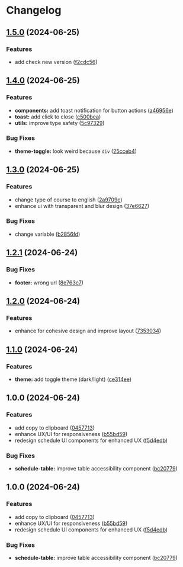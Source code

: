 # Changelog

## [1.5.0](https://github.com/PunGrumpy/kmitl-wizard/compare/v1.4.0...v1.5.0) (2024-06-25)


### Features

* add check new version ([f2cdc56](https://github.com/PunGrumpy/kmitl-wizard/commit/f2cdc56e50093c5e6ce8f2654a797c1f9b4645cd))

## [1.4.0](https://github.com/PunGrumpy/kmitl-wizard/compare/v1.3.0...v1.4.0) (2024-06-25)


### Features

* **components:** add toast notification for button actions ([a46956e](https://github.com/PunGrumpy/kmitl-wizard/commit/a46956e43431769aa0ec166ceab4647cdf91f15b))
* **toast:** add click to close ([c500bea](https://github.com/PunGrumpy/kmitl-wizard/commit/c500bea9e6c6334ffc8cbb037d6216e6d59cd0f6))
* **utils:** improve type safety ([5c97329](https://github.com/PunGrumpy/kmitl-wizard/commit/5c97329e2ff93f7aed9043956a5c82db63cb5a25))


### Bug Fixes

* **theme-toggle:** look weird because `div` ([25cceb4](https://github.com/PunGrumpy/kmitl-wizard/commit/25cceb4391690e129dac6807de9166571a002d0c))

## [1.3.0](https://github.com/PunGrumpy/kmitl-wizard/compare/v1.2.1...v1.3.0) (2024-06-25)


### Features

* change type of course to english ([2a9709c](https://github.com/PunGrumpy/kmitl-wizard/commit/2a9709c632cb7d582058d949a66dc8b2e909140e))
* enhance ui with transparent and blur design ([37e6627](https://github.com/PunGrumpy/kmitl-wizard/commit/37e6627e8411579ef31cfd7879fa268dbd3c846c))


### Bug Fixes

* change variable ([b2856fd](https://github.com/PunGrumpy/kmitl-wizard/commit/b2856fd66ca192b7785d7a9739568f34638c2228))

## [1.2.1](https://github.com/PunGrumpy/kmitl-wizard/compare/v1.2.0...v1.2.1) (2024-06-24)


### Bug Fixes

* **footer:** wrong url ([8e763c7](https://github.com/PunGrumpy/kmitl-wizard/commit/8e763c77bedad41e34f33e4d9fc6efd1ab941b99))

## [1.2.0](https://github.com/PunGrumpy/kmitl-wizard/compare/v1.1.0...v1.2.0) (2024-06-24)


### Features

* enhance for cohesive design and improve layout ([7353034](https://github.com/PunGrumpy/kmitl-wizard/commit/735303495f050c8335458670775c7501c2d691ce))

## [1.1.0](https://github.com/PunGrumpy/kmitl-wizard/compare/v1.0.0...v1.1.0) (2024-06-24)


### Features

* **theme:** add toggle theme (dark/light) ([ce314ee](https://github.com/PunGrumpy/kmitl-wizard/commit/ce314eea6eda98d6bbbc2e223851015047524894))

## 1.0.0 (2024-06-24)


### Features

* add copy to clipboard ([0457713](https://github.com/PunGrumpy/kmitl-wizard/commit/0457713e55c1e0ac2bd0ae9ab6dc3ef633f7f17d))
* enhance UX/UI for responsiveness ([b55bd59](https://github.com/PunGrumpy/kmitl-wizard/commit/b55bd59926970d167aa00f54954ca1f72d4bca1b))
* redesign schedule UI components for enhanced UX ([f5d4edb](https://github.com/PunGrumpy/kmitl-wizard/commit/f5d4edb0bbc84abc2e9f438f5a5df898475ad23f))


### Bug Fixes

* **schedule-table:** improve table accessibility component ([bc20779](https://github.com/PunGrumpy/kmitl-wizard/commit/bc20779fa9f8610d630d30b5b08ca3d8933e5afd))

## 1.0.0 (2024-06-24)


### Features

* add copy to clipboard ([0457713](https://github.com/PunGrumpy/kmitl-x/commit/0457713e55c1e0ac2bd0ae9ab6dc3ef633f7f17d))
* enhance UX/UI for responsiveness ([b55bd59](https://github.com/PunGrumpy/kmitl-x/commit/b55bd59926970d167aa00f54954ca1f72d4bca1b))
* redesign schedule UI components for enhanced UX ([f5d4edb](https://github.com/PunGrumpy/kmitl-x/commit/f5d4edb0bbc84abc2e9f438f5a5df898475ad23f))


### Bug Fixes

* **schedule-table:** improve table accessibility component ([bc20779](https://github.com/PunGrumpy/kmitl-x/commit/bc20779fa9f8610d630d30b5b08ca3d8933e5afd))
